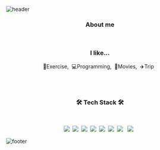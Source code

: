 ![header](https://capsule-render.vercel.app/api?type=waving&color=#92b8b1&height=200&section=header&text=Welcome%20to%20my%20Github&fontSize=50&animation=twinkling&text-color=black)

<h3 align="center"><b>About me</b></h3>
<p align="center"><a href="자신의 블로그 주소" target="_blank"></a></p>

<p align="center"></p>

<br>

<h3 align="center"> I like...</h3>
<p align="center">💪Exercise,&nbsp;&nbsp💻Programming,&nbsp;&nbsp;🎥Movies,&nbsp;&nbsp;✈️Trip&nbsp;&nbsp;</p>

<br>
<br>

<h3 align="center"><b>🛠 Tech Stack 🛠</b></h3>
</br>
<p align="center">
<img src="https://img.shields.io/badge/Python-blue?style=flat-square&logo=Python&logoColor=white"/></a>&nbsp
<img src="https://img.shields.io/badge/C-AFEEEE?style=flat-square&logo=C&logoColor=white"/></a>&nbsp 
<img src="https://img.shields.io/badge/C++-green?style=flat-square&logo=C++&logoColor=white"/></a>&nbsp 
<img src="https://img.shields.io/badge/Java-red?style=flat-square&logo=Java&logoColor=white"/></a>&nbsp 
<img src="https://img.shields.io/badge/HTML-orange?style=flat-square&logo=HTML&logoColor=white"/></a>&nbsp
<img src="https://img.shields.io/badge/Javascript-yellow?style=flat-square&logo=Javascript&logoColor=white"/></a>&nbsp 
<img src="https://img.shields.io/badge/CSS-1572B6?style=flat-square&logo=CSS3&logoColor=white"/></a> &nbsp
<img src="https://img.shields.io/badge/Django-blue?style=flat-square&logo=Django&logoColor=white"/></a> &nbsp

![footer](https://capsule-render.vercel.app/api?type=waving&color=auto&height=100&section=footer)
